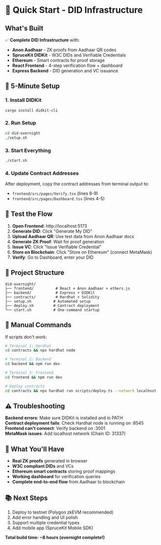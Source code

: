 # 🚀 Quick Start - DID Infrastructure

## What's Built

✅ **Complete DID Infrastructure** with:
- **Anon Aadhaar** - ZK proofs from Aadhaar QR codes
- **SpruceKit DIDKit** - W3C DIDs and Verifiable Credentials  
- **Ethereum** - Smart contracts for proof storage
- **React Frontend** - 4-step verification flow + dashboard
- **Express Backend** - DID generation and VC issuance

## 🎯 5-Minute Setup

### 1. Install DIDKit
```bash
cargo install didkit-cli
```

### 2. Run Setup
```bash
cd did-overnight
./setup.sh
```

### 3. Start Everything
```bash
./start.sh
```

### 4. Update Contract Addresses
After deployment, copy the contract addresses from terminal output to:
- `frontend/src/pages/Verify.tsx` (lines 8-9)
- `frontend/src/pages/Dashboard.tsx` (lines 4-5)

## 🧪 Test the Flow

1. **Open Frontend**: http://localhost:5173
2. **Generate DID**: Click "Generate My DID"
3. **Upload Aadhaar QR**: Use test data from Anon Aadhaar docs
4. **Generate ZK Proof**: Wait for proof generation
5. **Issue VC**: Click "Issue Verifiable Credential"
6. **Store on Blockchain**: Click "Store on Ethereum" (connect MetaMask)
7. **Verify**: Go to Dashboard, enter your DID

## 📁 Project Structure

```
did-overnight/
├── frontend/          # React + Anon Aadhaar + ethers.js
├── backend/           # Express + DIDKit
├── contracts/         # Hardhat + Solidity
├── setup.sh          # Automated setup
├── deploy.sh         # Contract deployment
└── start.sh          # One-command startup
```

## 🔧 Manual Commands

If scripts don't work:

```bash
# Terminal 1: Hardhat
cd contracts && npx hardhat node

# Terminal 2: Backend  
cd backend && npm run dev

# Terminal 3: Frontend
cd frontend && npm run dev

# Deploy contracts
cd contracts && npx hardhat run scripts/deploy.ts --network localhost
```

## ⚠️ Troubleshooting

**Backend errors**: Make sure DIDKit is installed and in PATH  
**Contract deployment fails**: Check Hardhat node is running on :8545  
**Frontend can't connect**: Verify backend on :3001  
**MetaMask issues**: Add localhost network (Chain ID: 31337)  

## 🎉 What You'll Have

- **Real ZK proofs** generated in browser
- **W3C compliant DIDs** and VCs
- **Ethereum smart contracts** storing proof mappings
- **Working dashboard** for verification queries
- **Complete end-to-end flow** from Aadhaar to blockchain

## 📚 Next Steps

1. Deploy to testnet (Polygon zkEVM recommended)
2. Add error handling and UI polish
3. Support multiple credential types
4. Add mobile app (SpruceKit Mobile SDK)

**Total build time: ~8 hours (overnight complete!)**
